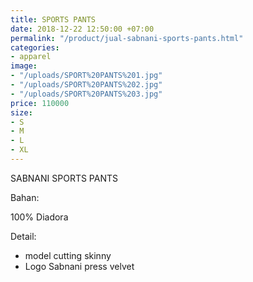 ```yaml
---
title: SPORTS PANTS
date: 2018-12-22 12:50:00 +07:00
permalink: "/product/jual-sabnani-sports-pants.html"
categories:
- apparel
image:
- "/uploads/SPORT%20PANTS%201.jpg"
- "/uploads/SPORT%20PANTS%202.jpg"
- "/uploads/SPORT%20PANTS%203.jpg"
price: 110000
size:
- S
- M
- L
- XL
---
```


SABNANI
SPORTS PANTS

Bahan:

100% Diadora


Detail:

- model cutting skinny
- Logo Sabnani press velvet